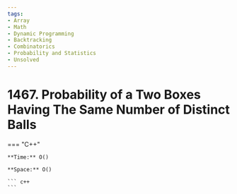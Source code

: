 ```yaml
---
tags:
- Array
- Math
- Dynamic Programming
- Backtracking
- Combinatorics
- Probability and Statistics
- Unsolved
---
```



# 1467. Probability of a Two Boxes Having The Same Number of Distinct Balls

=== "C++"

    **Time:** O()

    **Space:** O()

    ``` c++
    ```